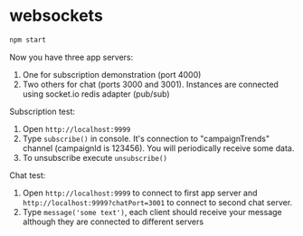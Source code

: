 # websockets

```sh
npm start
```

Now you have three app servers:  
1) One for subscription demonstration (port 4000)  
2) Two others for chat (ports 3000 and 3001). Instances are connected using socket.io redis adapter (pub/sub)

Subscription test:  
1) Open `http://localhost:9999`  
2) Type `subscribe()` in console. It's connection to "campaignTrends" channel (campaignId is 123456). You will periodically receive some data.  
3) To unsubscribe execute `unsubscribe()`

Chat test:  
1) Open `http://localhost:9999` to connect to first app server and `http://localhost:9999?chatPort=3001` to connect to second chat server.  
2) Type `message('some text')`, each client should receive your message although they are connected to different servers
